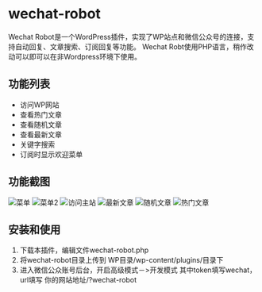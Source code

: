 wechat-robot
============

Wechat Robot是一个WordPress插件，实现了WP站点和微信公众号的连接，支持自动回复、文章搜索、订阅回复等功能。
Wechat Robt使用PHP语言，稍作改动可以即可以在非Wordpress环境下使用。


## 功能列表
- 访问WP网站
- 查看热门文章
- 查看随机文章
- 查看最新文章
- 关键字搜索
- 订阅时显示欢迎菜单


## 功能截图
![菜单](https://raw2.github.com/wangvsa/master/wechat-robot/screenshot/show_menu.png)
![菜单2](https://raw2.github.com/wangvsa/master/wechat-robot/screenshot/show_menu2.png)
![访问主站](https://raw2.github.com/wangvsa/master/wechat-robot/screenshot/visit_wp.png)
![最新文章](https://raw2.github.com/wangvsa/master/wechat-robot/screenshot/rencent.png)
![随机文章](https://raw2.github.com/wangvsa/master/wechat-robot/screenshot/random.png)
![热门文章](https://raw2.github.com/wangvsa/master/wechat-robot/screenshot/hotest.png)

## 安装和使用

1. 下载本插件，编辑文件wechat-robot.php
2. 将wechat-robot目录上传到 WP目录/wp-content/plugins/目录下
3. 进入微信公众账号后台，开启高级模式－>开发模式
其中token填写wechat，url填写 你的网站地址/?wechat-robot

